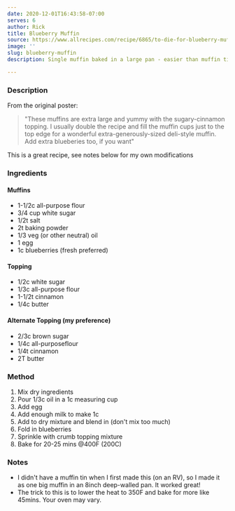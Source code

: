 ```yaml
---
date: 2020-12-01T16:43:58-07:00
serves: 6
author: Rick
title: Blueberry Muffin
source: https://www.allrecipes.com/recipe/6865/to-die-for-blueberry-muffins/?internalSource=hub%20recipe&referringContentType=Search
image: ''
slug: blueberry-muffin
description: Single muffin baked in a large pan - easier than muffin tins

---
```

### Description

From the original poster:

> "These muffins are extra large and yummy with the sugary-cinnamon topping.  I usually double the recipe and fill the muffin cups just to the top edge for a wonderful extra-generously-sized deli-style muffin.  Add extra blueberies too, if you want"

This  is a great recipe, see notes below for my own modifications

### Ingredients

#### Muffins

* 1-1/2c all-purpose flour
* 3/4 cup white sugar
* 1/2t salt
* 2t baking powder
* 1/3 veg (or other neutral) oil
* 1 egg
* 1c blueberries (fresh preferred)

#### Topping

* 1/2c white sugar
* 1/3c all-purpose flour
* 1-1/2t cinnamon
* 1/4c butter

#### Alternate Topping (my preference)

* 2/3c brown sugar
* 1/4c all-purposeflour
* 1/4t cinnamon
* 2T butter

### Method

1. Mix dry ingredients
2. Pour 1/3c oil in a 1c measuring cup
3. Add egg
4. Add enough milk to make 1c
5. Add to dry mixture and blend in (don't mix too much)
6. Fold in blueberries
7. Sprinkle with crumb topping mixture
8. Bake for 20-25 mins @400F (200C)

### Notes

* I didn't have a muffin tin when I first made this (on an RV), so I made it as one big muffin in an 8inch deep-walled pan.  It worked great!
* The trick to this is to lower the heat to 350F and bake for more like 45mins.  Your oven may vary.